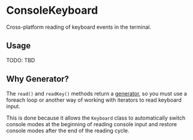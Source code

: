 
# ConsoleKeyboard

Cross-platform reading of keyboard events in the terminal.

## Usage

TODO: TBD


## Why Generator?

The `read()` and `readKey()` methods return a [generator](https://www.php.net/manual/en/language.generators.overview.php), so you must use a foreach loop or another way of working with iterators to read keyboard input.

This is done because it allows the `Keyboard` class to automatically switch console modes at the beginning of reading console input and restore console modes after the end of the reading cycle.
